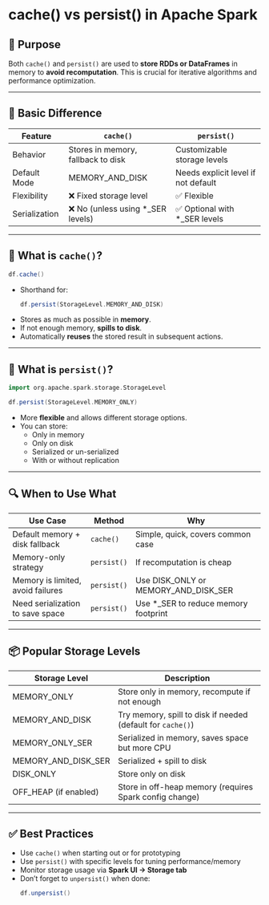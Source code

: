 # cache() vs persist() in Apache Spark

## 🚀 Purpose
Both `cache()` and `persist()` are used to **store RDDs or DataFrames** in memory to **avoid recomputation**. This is crucial for iterative algorithms and performance optimization.

---

## 🧠 Basic Difference

| Feature        | `cache()`                            | `persist()`                        |
|----------------|----------------------------------------|-------------------------------------|
| Behavior       | Stores in memory, fallback to disk    | Customizable storage levels         |
| Default Mode   | MEMORY_AND_DISK                       | Needs explicit level if not default |
| Flexibility    | ❌ Fixed storage level                 | ✅ Flexible                         |
| Serialization  | ❌ No (unless using *_SER levels)     | ✅ Optional with *_SER levels       |

---

## 🧾 What is `cache()`?

```scala
df.cache()
```

- Shorthand for:
  ```scala
  df.persist(StorageLevel.MEMORY_AND_DISK)
  ```
- Stores as much as possible in **memory**.
- If not enough memory, **spills to disk**.
- Automatically **reuses** the stored result in subsequent actions.

---

## 🧾 What is `persist()`?

```scala
import org.apache.spark.storage.StorageLevel

df.persist(StorageLevel.MEMORY_ONLY)
```

- More **flexible** and allows different storage options.
- You can store:
  - Only in memory
  - Only on disk
  - Serialized or un-serialized
  - With or without replication

---

## 🔍 When to Use What

| Use Case                             | Method       | Why                                        |
|--------------------------------------|--------------|---------------------------------------------|
| Default memory + disk fallback       | `cache()`    | Simple, quick, covers common case           |
| Memory-only strategy                 | `persist()`  | If recomputation is cheap                   |
| Memory is limited, avoid failures    | `persist()`  | Use DISK_ONLY or MEMORY_AND_DISK_SER        |
| Need serialization to save space     | `persist()`  | Use *_SER to reduce memory footprint        |

---

## 📦 Popular Storage Levels

| Storage Level                    | Description                                                       |
|----------------------------------|-------------------------------------------------------------------|
| MEMORY_ONLY                      | Store only in memory, recompute if not enough                     |
| MEMORY_AND_DISK                  | Try memory, spill to disk if needed (default for `cache()`)       |
| MEMORY_ONLY_SER                 | Serialized in memory, saves space but more CPU                    |
| MEMORY_AND_DISK_SER             | Serialized + spill to disk                                        |
| DISK_ONLY                        | Store only on disk                                                |
| OFF_HEAP (if enabled)            | Store in off-heap memory (requires Spark config change)           |

---

## ✅ Best Practices
- Use `cache()` when starting out or for prototyping
- Use `persist()` with specific levels for tuning performance/memory
- Monitor storage usage via **Spark UI → Storage tab**
- Don’t forget to `unpersist()` when done:
  ```scala
  df.unpersist()
  ```

